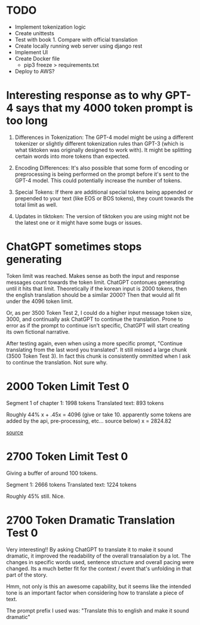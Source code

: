 # TODO  
- Implement tokenization logic
- Create unittests
- Test with book 1. Compare with official translation
- Create locally running web server using django rest
- Implement UI
- Create Docker file
  - pip3 freeze > requirements.txt
- Deploy to AWS?

# Interesting response as to why GPT-4 says that my 4000 token prompt is too long
1. Differences in Tokenization: The GPT-4 model might be using a different tokenizer or slightly different tokenization rules than GPT-3 (which is what tiktoken was originally designed to work with). It might be splitting certain words into more tokens than expected.

2. Encoding Differences: It's also possible that some form of encoding or preprocessing is being performed on the prompt before it's sent to the GPT-4 model. This could potentially increase the number of tokens.

3. Special Tokens: If there are additional special tokens being appended or prepended to your text (like EOS or BOS tokens), they count towards the total limit as well.

4. Updates in tiktoken: The version of tiktoken you are using might not be the latest one or it might have some bugs or issues.

# ChatGPT sometimes stops generating
Token limit was reached.
Makes sense as both the input and response messages count towards the token limit. ChatGPT contonues generating until it hits that limit. Theoretically if the korean input is 2000 tokens, then the english translation should be a similar 2000? Then that would all fit under the 4096 token limit.

Or, as per 3500 Token Test 2, I could do a higher input message token size, 3000, and continually ask ChatGPT to continue the translation. Prone to error as if the prompt to continue isn't specific, ChatGPT will start creating its own fictional narrative.

After testing again, even when using a more specific prompt, "Continue translating from the last word you translated". It still missed a large chunk (3500 Token Test 3). In fact this chunk is consistently ommitted when I ask to continue the translation. Not sure why.

# 2000 Token Limit Test 0
Segment 1 of chapter 1: 1998 tokens
Translated text: 893 tokens

Roughly 44%
x + .45x = 4096 (give or take 10. apparently some tokens are added by the api, pre-processing, etc... source below)
x = 2824.82

[source](https://learn.microsoft.com/en-us/azure/ai-services/openai/how-to/chatgpt?pivots=programming-language-chat-completions)


# 2700 Token Limit Test 0
Giving a buffer of around 100 tokens.

Segment 1: 2666 tokens
Translated text: 1224 tokens

Roughly 45% still. Nice.

# 2700 Token Dramatic Translation Test 0
Very interesting!! By asking ChatGPT to translate it to make it sound dramatic, it improved the readability of the overall transalation by a lot. The changes in specific words used, sentence structure and overall pacing were changed. Its a much better fit for the context / event that's unfolding in that part of the story.

Hmm, not only is this an awesome capability, but it seems like the intended tone is an important factor when considering how to translate a piece of text.

The prompt prefix I used was:
"Translate this to english and make it sound dramatic"